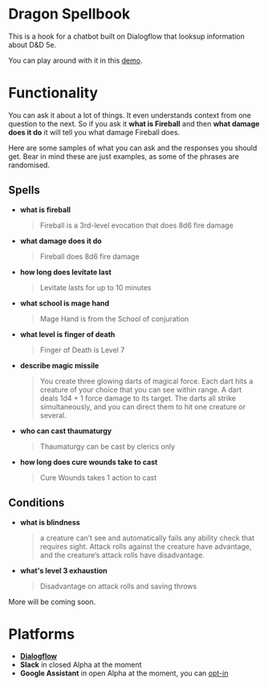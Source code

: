 # Dragon Spellbook
This is a hook for a chatbot built on Dialogflow that looksup information about D&D 5e.

You can play around with it in this [demo](https://nodejs-mongo-persistent-dragon-book.193b.starter-ca-central-1.openshiftapps.com/).

# Functionality
You can ask it about a lot of things. It even understands context from one question to the next. So if you ask it **what is Fireball** and then **what damage does it do** it will tell you what damage Fireball does.

Here are some samples of what you can ask and the responses you should get. Bear in mind these are just examples, as some of the phrases are randomised.

## Spells
- **what is fireball**
  > Fireball is a 3rd-level evocation that does 8d6 fire damage
- **what damage does it do**
  > Fireball does 8d6 fire damage
- **how long does levitate last**
  > Levitate lasts for up to 10 minutes
- **what school is mage hand**
  > Mage Hand is from the School of conjuration
- **what level is finger of death**
  > Finger of Death is Level 7
- **describe magic missile**
  > You create three glowing darts of magical force. Each dart hits a creature of your choice that you can see within range. A dart deals 1d4 + 1 force damage to its target. The darts all strike simultaneously, and you can direct them to hit one creature or several.
- **who can cast thaumaturgy**
  > Thaumaturgy can be cast by clerics only
- **how long does cure wounds take to cast**
  > Cure Wounds takes 1 action to cast

## Conditions
- **what is blindness**
  > a creature can’t see and automatically fails any ability check that requires sight. Attack rolls against the creature have advantage, and the creature’s attack rolls have disadvantage.
- **what's level 3 exhaustion**
   > Disadvantage on attack rolls and saving throws

More will be coming soon.

# Platforms

- [**Dialogflow**](https://bot.dialogflow.com/dragon-book)
- **Slack** in closed Alpha at the moment
- **Google Assistant** in open Alpha at the moment, you can [opt-in](https://assistant.google.com/services/a/uid/0000007b3a20d165)
